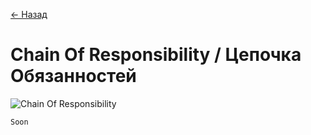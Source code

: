 [← Назад](/README.md "Вернуться на главную страницу")

# Chain Of Responsibility / Цепочка Обязанностей

![Chain Of Responsibility](https://hsto.org/getpro/habr/post_images/ec8/3ef/362/ec83ef3621e0dbe56bed96e3c272e3ff.jpg)

```javascript
Soon
```